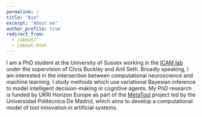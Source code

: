 ```yaml
---
permalink: /
title: "Bio"
excerpt: "About me"
author_profile: true
redirect_from: 
  - /about/
  - /about.html
---
```


I am a PhD student at the University of Sussex working in the [ICAM lab](https://thebuckleylab.github.io/) under the supervision of Chris Buckley and Anil Seth. Broadly speaking, I am interested in the intersection between computational neuroscience and machine learning. I study methods which use variational Bayesian inference to model intelligent decision-making in cognitive agents. My PhD research is funded by UKRI Horizon Europe as part of the [MetaTool](https://www.metatool-project.eu/) project led by the Universidad Politécnica De Madrid, which aims to develop a computational model of tool innovation in artificial systems.   